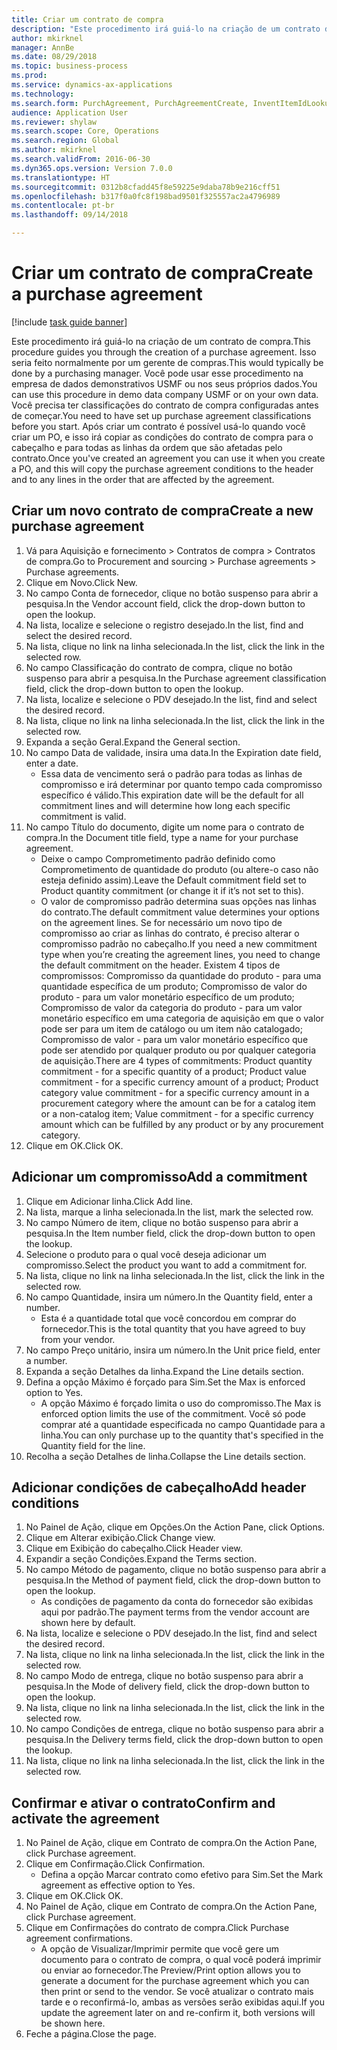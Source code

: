 ```yaml
--- 
title: Criar um contrato de compra
description: "Este procedimento irá guiá-lo na criação de um contrato de compra."
author: mkirknel
manager: AnnBe
ms.date: 08/29/2018
ms.topic: business-process
ms.prod: 
ms.service: dynamics-ax-applications
ms.technology: 
ms.search.form: PurchAgreement, PurchAgreementCreate, InventItemIdLookupSimple, AgreementConfirmRunForm, PurchAgreementHistory
audience: Application User
ms.reviewer: shylaw
ms.search.scope: Core, Operations
ms.search.region: Global
ms.author: mkirknel
ms.search.validFrom: 2016-06-30
ms.dyn365.ops.version: Version 7.0.0
ms.translationtype: HT
ms.sourcegitcommit: 0312b8cfadd45f8e59225e9daba78b9e216cff51
ms.openlocfilehash: b317f0a0fc8f198bad9501f325557ac2a4796989
ms.contentlocale: pt-br
ms.lasthandoff: 09/14/2018

---
```

# <a name="create-a-purchase-agreement"></a><span data-ttu-id="a6eb9-103">Criar um contrato de compra</span><span class="sxs-lookup"><span data-stu-id="a6eb9-103">Create a purchase agreement</span></span>

[!include [task guide banner](../../includes/task-guide-banner.md)]

<span data-ttu-id="a6eb9-104">Este procedimento irá guiá-lo na criação de um contrato de compra.</span><span class="sxs-lookup"><span data-stu-id="a6eb9-104">This procedure guides you through the creation of a purchase agreement.</span></span> <span data-ttu-id="a6eb9-105">Isso seria feito normalmente por um gerente de compras.</span><span class="sxs-lookup"><span data-stu-id="a6eb9-105">This would typically be done by a purchasing manager.</span></span> <span data-ttu-id="a6eb9-106">Você pode usar esse procedimento na empresa de dados demonstrativos USMF ou nos seus próprios dados.</span><span class="sxs-lookup"><span data-stu-id="a6eb9-106">You can use this procedure in demo data company USMF or on your own data.</span></span> <span data-ttu-id="a6eb9-107">Você precisa ter classificações do contrato de compra configuradas antes de começar.</span><span class="sxs-lookup"><span data-stu-id="a6eb9-107">You need to have set up purchase agreement classifications before you start.</span></span> <span data-ttu-id="a6eb9-108">Após criar um contrato é possível usá-lo quando você criar um PO, e isso irá copiar as condições do contrato de compra para o cabeçalho e para todas as linhas da ordem que são afetadas pelo contrato.</span><span class="sxs-lookup"><span data-stu-id="a6eb9-108">Once you've created an agreement you can use it when you create a PO, and this will copy the purchase agreement conditions to the header and to any lines in the order that are affected by the agreement.</span></span>


## <a name="create-a-new-purchase-agreement"></a><span data-ttu-id="a6eb9-109">Criar um novo contrato de compra</span><span class="sxs-lookup"><span data-stu-id="a6eb9-109">Create a new purchase agreement</span></span>
1. <span data-ttu-id="a6eb9-110">Vá para Aquisição e fornecimento > Contratos de compra > Contratos de compra.</span><span class="sxs-lookup"><span data-stu-id="a6eb9-110">Go to Procurement and sourcing > Purchase agreements > Purchase agreements.</span></span>
2. <span data-ttu-id="a6eb9-111">Clique em Novo.</span><span class="sxs-lookup"><span data-stu-id="a6eb9-111">Click New.</span></span>
3. <span data-ttu-id="a6eb9-112">No campo Conta de fornecedor, clique no botão suspenso para abrir a pesquisa.</span><span class="sxs-lookup"><span data-stu-id="a6eb9-112">In the Vendor account field, click the drop-down button to open the lookup.</span></span>
4. <span data-ttu-id="a6eb9-113">Na lista, localize e selecione o registro desejado.</span><span class="sxs-lookup"><span data-stu-id="a6eb9-113">In the list, find and select the desired record.</span></span>
5. <span data-ttu-id="a6eb9-114">Na lista, clique no link na linha selecionada.</span><span class="sxs-lookup"><span data-stu-id="a6eb9-114">In the list, click the link in the selected row.</span></span>
6. <span data-ttu-id="a6eb9-115">No campo Classificação do contrato de compra, clique no botão suspenso para abrir a pesquisa.</span><span class="sxs-lookup"><span data-stu-id="a6eb9-115">In the Purchase agreement classification field, click the drop-down button to open the lookup.</span></span>
7. <span data-ttu-id="a6eb9-116">Na lista, localize e selecione o PDV desejado.</span><span class="sxs-lookup"><span data-stu-id="a6eb9-116">In the list, find and select the desired record.</span></span>
8. <span data-ttu-id="a6eb9-117">Na lista, clique no link na linha selecionada.</span><span class="sxs-lookup"><span data-stu-id="a6eb9-117">In the list, click the link in the selected row.</span></span>
9. <span data-ttu-id="a6eb9-118">Expanda a seção Geral.</span><span class="sxs-lookup"><span data-stu-id="a6eb9-118">Expand the General section.</span></span>
10. <span data-ttu-id="a6eb9-119">No campo Data de validade, insira uma data.</span><span class="sxs-lookup"><span data-stu-id="a6eb9-119">In the Expiration date field, enter a date.</span></span>
    * <span data-ttu-id="a6eb9-120">Essa data de vencimento será o padrão para todas as linhas de compromisso e irá determinar por quanto tempo cada compromisso específico é válido.</span><span class="sxs-lookup"><span data-stu-id="a6eb9-120">This expiration date will be the default for all commitment lines and will determine how long each specific commitment is valid.</span></span>  
11. <span data-ttu-id="a6eb9-121">No campo Título do documento, digite um nome para o contrato de compra.</span><span class="sxs-lookup"><span data-stu-id="a6eb9-121">In the Document title field, type a name for your purchase agreement.</span></span>
    * <span data-ttu-id="a6eb9-122">Deixe o campo Comprometimento padrão definido como Comprometimento de quantidade do produto (ou altere-o caso não esteja definido assim).</span><span class="sxs-lookup"><span data-stu-id="a6eb9-122">Leave the Default commitment field set to Product quantity commitment (or change it if it’s not set to this).</span></span>  
    * <span data-ttu-id="a6eb9-123">O valor de compromisso padrão determina suas opções nas linhas do contrato.</span><span class="sxs-lookup"><span data-stu-id="a6eb9-123">The default commitment value determines your options on the agreement lines.</span></span> <span data-ttu-id="a6eb9-124">Se for necessário um novo tipo de compromisso ao criar as linhas do contrato, é preciso alterar o compromisso padrão no cabeçalho.</span><span class="sxs-lookup"><span data-stu-id="a6eb9-124">If you need a new commitment type when you’re creating the agreement lines, you need to change the default commitment on the header.</span></span>  <span data-ttu-id="a6eb9-125">Existem 4 tipos de compromissos: Compromisso da quantidade do produto - para uma quantidade específica de um produto; Compromisso de valor do produto - para um valor monetário específico de um produto; Compromisso de valor da categoria do produto - para um valor monetário específico em uma categoria de aquisição em que o valor pode ser para um item de catálogo ou um item não catalogado; Compromisso de valor - para um valor monetário específico que pode ser atendido por qualquer produto ou por qualquer categoria de aquisição.</span><span class="sxs-lookup"><span data-stu-id="a6eb9-125">There are 4 types of commitments: Product quantity commitment - for a specific quantity of a product; Product value commitment - for a specific currency amount of a product; Product category value commitment - for a specific currency amount in a procurement category where the amount can be for a catalog item or a non-catalog item; Value commitment - for a specific currency amount which can be fulfilled by any product or by any procurement category.</span></span>  
12. <span data-ttu-id="a6eb9-126">Clique em OK.</span><span class="sxs-lookup"><span data-stu-id="a6eb9-126">Click OK.</span></span>

## <a name="add-a-commitment"></a><span data-ttu-id="a6eb9-127">Adicionar um compromisso</span><span class="sxs-lookup"><span data-stu-id="a6eb9-127">Add a commitment</span></span>
1. <span data-ttu-id="a6eb9-128">Clique em Adicionar linha.</span><span class="sxs-lookup"><span data-stu-id="a6eb9-128">Click Add line.</span></span>
2. <span data-ttu-id="a6eb9-129">Na lista, marque a linha selecionada.</span><span class="sxs-lookup"><span data-stu-id="a6eb9-129">In the list, mark the selected row.</span></span>
3. <span data-ttu-id="a6eb9-130">No campo Número de item, clique no botão suspenso para abrir a pesquisa.</span><span class="sxs-lookup"><span data-stu-id="a6eb9-130">In the Item number field, click the drop-down button to open the lookup.</span></span>
4. <span data-ttu-id="a6eb9-131">Selecione o produto para o qual você deseja adicionar um compromisso.</span><span class="sxs-lookup"><span data-stu-id="a6eb9-131">Select the product you want to add a commitment for.</span></span>
5. <span data-ttu-id="a6eb9-132">Na lista, clique no link na linha selecionada.</span><span class="sxs-lookup"><span data-stu-id="a6eb9-132">In the list, click the link in the selected row.</span></span>
6. <span data-ttu-id="a6eb9-133">No campo Quantidade, insira um número.</span><span class="sxs-lookup"><span data-stu-id="a6eb9-133">In the Quantity field, enter a number.</span></span>
    * <span data-ttu-id="a6eb9-134">Esta é a quantidade total que você concordou em comprar do fornecedor.</span><span class="sxs-lookup"><span data-stu-id="a6eb9-134">This is the total quantity that you have agreed to buy from your vendor.</span></span>  
7. <span data-ttu-id="a6eb9-135">No campo Preço unitário, insira um número.</span><span class="sxs-lookup"><span data-stu-id="a6eb9-135">In the Unit price field, enter a number.</span></span>
8. <span data-ttu-id="a6eb9-136">Expanda a seção Detalhes da linha.</span><span class="sxs-lookup"><span data-stu-id="a6eb9-136">Expand the Line details section.</span></span>
9. <span data-ttu-id="a6eb9-137">Defina a opção Máximo é forçado para Sim.</span><span class="sxs-lookup"><span data-stu-id="a6eb9-137">Set the Max is enforced option to Yes.</span></span>
    * <span data-ttu-id="a6eb9-138">A opção Máximo é forçado limita o uso do compromisso.</span><span class="sxs-lookup"><span data-stu-id="a6eb9-138">The Max is enforced option limits the use of the commitment.</span></span> <span data-ttu-id="a6eb9-139">Você só pode comprar até a quantidade especificada no campo Quantidade para a linha.</span><span class="sxs-lookup"><span data-stu-id="a6eb9-139">You can only purchase up to the quantity that's specified in the Quantity field for the line.</span></span>  
10. <span data-ttu-id="a6eb9-140">Recolha a seção Detalhes de linha.</span><span class="sxs-lookup"><span data-stu-id="a6eb9-140">Collapse the Line details section.</span></span>

## <a name="add-header-conditions"></a><span data-ttu-id="a6eb9-141">Adicionar condições de cabeçalho</span><span class="sxs-lookup"><span data-stu-id="a6eb9-141">Add header conditions</span></span>
1. <span data-ttu-id="a6eb9-142">No Painel de Ação, clique em Opções.</span><span class="sxs-lookup"><span data-stu-id="a6eb9-142">On the Action Pane, click Options.</span></span>
2. <span data-ttu-id="a6eb9-143">Clique em Alterar exibição.</span><span class="sxs-lookup"><span data-stu-id="a6eb9-143">Click Change view.</span></span>
3. <span data-ttu-id="a6eb9-144">Clique em Exibição do cabeçalho.</span><span class="sxs-lookup"><span data-stu-id="a6eb9-144">Click Header view.</span></span>
4. <span data-ttu-id="a6eb9-145">Expandir a seção Condições.</span><span class="sxs-lookup"><span data-stu-id="a6eb9-145">Expand the Terms section.</span></span>
5. <span data-ttu-id="a6eb9-146">No campo Método de pagamento, clique no botão suspenso para abrir a pesquisa.</span><span class="sxs-lookup"><span data-stu-id="a6eb9-146">In the Method of payment field, click the drop-down button to open the lookup.</span></span>
    * <span data-ttu-id="a6eb9-147">As condições de pagamento da conta do fornecedor são exibidas aqui por padrão.</span><span class="sxs-lookup"><span data-stu-id="a6eb9-147">The payment terms from the vendor account are shown here by default.</span></span>       
6. <span data-ttu-id="a6eb9-148">Na lista, localize e selecione o PDV desejado.</span><span class="sxs-lookup"><span data-stu-id="a6eb9-148">In the list, find and select the desired record.</span></span>
7. <span data-ttu-id="a6eb9-149">Na lista, clique no link na linha selecionada.</span><span class="sxs-lookup"><span data-stu-id="a6eb9-149">In the list, click the link in the selected row.</span></span>
8. <span data-ttu-id="a6eb9-150">No campo Modo de entrega, clique no botão suspenso para abrir a pesquisa.</span><span class="sxs-lookup"><span data-stu-id="a6eb9-150">In the Mode of delivery field, click the drop-down button to open the lookup.</span></span>
9. <span data-ttu-id="a6eb9-151">Na lista, clique no link na linha selecionada.</span><span class="sxs-lookup"><span data-stu-id="a6eb9-151">In the list, click the link in the selected row.</span></span>
10. <span data-ttu-id="a6eb9-152">No campo Condições de entrega, clique no botão suspenso para abrir a pesquisa.</span><span class="sxs-lookup"><span data-stu-id="a6eb9-152">In the Delivery terms field, click the drop-down button to open the lookup.</span></span>
11. <span data-ttu-id="a6eb9-153">Na lista, clique no link na linha selecionada.</span><span class="sxs-lookup"><span data-stu-id="a6eb9-153">In the list, click the link in the selected row.</span></span>

## <a name="confirm-and-activate-the-agreement"></a><span data-ttu-id="a6eb9-154">Confirmar e ativar o contrato</span><span class="sxs-lookup"><span data-stu-id="a6eb9-154">Confirm and activate the agreement</span></span>
1. <span data-ttu-id="a6eb9-155">No Painel de Ação, clique em Contrato de compra.</span><span class="sxs-lookup"><span data-stu-id="a6eb9-155">On the Action Pane, click Purchase agreement.</span></span>
2. <span data-ttu-id="a6eb9-156">Clique em Confirmação.</span><span class="sxs-lookup"><span data-stu-id="a6eb9-156">Click Confirmation.</span></span>
    * <span data-ttu-id="a6eb9-157">Defina a opção Marcar contrato como efetivo para Sim.</span><span class="sxs-lookup"><span data-stu-id="a6eb9-157">Set the Mark agreement as effective option to Yes.</span></span>  
3. <span data-ttu-id="a6eb9-158">Clique em OK.</span><span class="sxs-lookup"><span data-stu-id="a6eb9-158">Click OK.</span></span>
4. <span data-ttu-id="a6eb9-159">No Painel de Ação, clique em Contrato de compra.</span><span class="sxs-lookup"><span data-stu-id="a6eb9-159">On the Action Pane, click Purchase agreement.</span></span>
5. <span data-ttu-id="a6eb9-160">Clique em Confirmações do contrato de compra.</span><span class="sxs-lookup"><span data-stu-id="a6eb9-160">Click Purchase agreement confirmations.</span></span>
    * <span data-ttu-id="a6eb9-161">A opção de Visualizar/Imprimir permite que você gere um documento para o contrato de compra, o qual você poderá imprimir ou enviar ao fornecedor.</span><span class="sxs-lookup"><span data-stu-id="a6eb9-161">The Preview/Print option allows you to generate a document for the purchase agreement which you can then print or send to the vendor.</span></span> <span data-ttu-id="a6eb9-162">Se você atualizar o contrato mais tarde e o reconfirmá-lo, ambas as versões serão exibidas aqui.</span><span class="sxs-lookup"><span data-stu-id="a6eb9-162">If you update the agreement later on and re-confirm it, both versions will be shown here.</span></span>  
6. <span data-ttu-id="a6eb9-163">Feche a página.</span><span class="sxs-lookup"><span data-stu-id="a6eb9-163">Close the page.</span></span>


